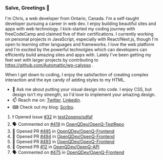 ### Salve, Greetings 👋

I'm Chris, a web developer from Ontario, Canada. I'm a self-taught developer pursuing a career in web dev. I enjoy building beautiful sites and apps with web technology.
I kick-started my coding journey with freeCodeCamp and claimed five of their certifications.  I currently working on personal projects in JavaScript, especially with React/Next.js, though I'm open to learning other languages and frameworks. I love the web platform and I'm excited by the powerful technolgies which can developers can efficiently build amazing sites and apps with. Lately I've been getting my feet wet with larger projects by contributing to https://github.com/Automattic/wp-calypso .

When I get down to coding, I enjoy the satisfaction of creating complex interaction and the eye candy of adding styles to my HTML. 

- 💬 Ask me about putting your visual design into code. I enjoy CSS, but design isn't my strength, so I'd love to implement your amazing design.
- 📫 Reach me on: [Twitter](https://twitter.com/Christo28120856), [Linkedin](https://www.linkedin.com/in/christopher-stevers-07b9a5204/).
- ⌨ Check out my blog: [Scribo](https://christopherstevers.cf).
<!--
**Christopher-Stevers/Christopher-Stevers** is a ✨ _special_ ✨ repository because its `README.md` (this file) appears on your GitHub profile.

Here are some ideas to get you started:

- 🔭 I’m currently working on ...
- 🌱 I’m currently learning ...
- 👯 I’m looking to collaborate on ...
- 🤔 I’m looking for help with ...
- 😄 Pronouns: ...
- ⚡ Fun fact: ...
-->

<!--START_SECTION:activity-->
1. ❗️ Opened issue [#32](https://github.com/test2openq/sdfaf/issues/32) in [test2openq/sdfaf](https://github.com/test2openq/sdfaf)
2. 🗣 Commented on [#419](https://github.com/OpenQDev/OpenQ-TestRepo/issues/419) in [OpenQDev/OpenQ-TestRepo](https://github.com/OpenQDev/OpenQ-TestRepo)
3. 💪 Opened PR [#495](https://github.com/OpenQDev/OpenQ-Frontend/pull/495) in [OpenQDev/OpenQ-Frontend](https://github.com/OpenQDev/OpenQ-Frontend)
4. 💪 Opened PR [#494](https://github.com/OpenQDev/OpenQ-Frontend/pull/494) in [OpenQDev/OpenQ-Frontend](https://github.com/OpenQDev/OpenQ-Frontend)
5. 💪 Opened PR [#493](https://github.com/OpenQDev/OpenQ-Frontend/pull/493) in [OpenQDev/OpenQ-Frontend](https://github.com/OpenQDev/OpenQ-Frontend)
6. 💪 Opened PR [#12](https://github.com/OpenQDev/OpenQ-API/pull/12) in [OpenQDev/OpenQ-API](https://github.com/OpenQDev/OpenQ-API)
7. 🗣 Commented on [#475](https://github.com/OpenQDev/OpenQ-Frontend/issues/475) in [OpenQDev/OpenQ-Frontend](https://github.com/OpenQDev/OpenQ-Frontend)
<!--END_SECTION:activity-->
